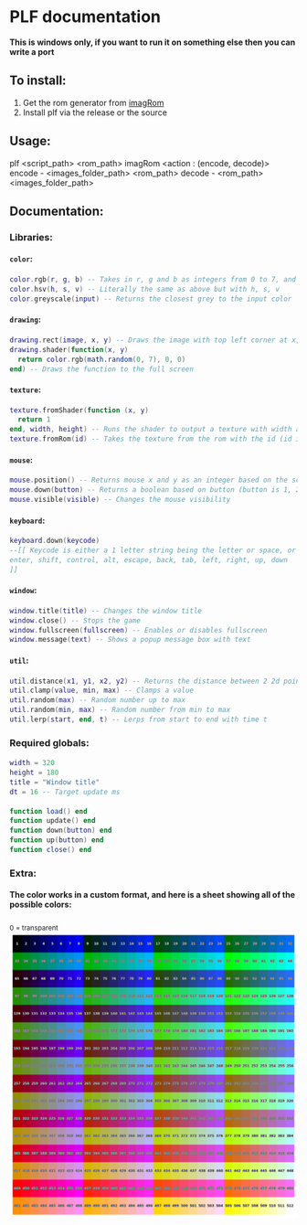 # PLF documentation

**This is windows only, if you want to run it on something else then you can write a port**

## To install:

1. Get the rom generator from [imagRom](https://github.com/GroceyLot/ImageROM/releases/tag/Release)
2. Install plf via the release or the source

## Usage:

plf <script_path> <rom_path>
imagRom <action : (encode, decode)>
  encode - <images_folder_path> <rom_path>
  decode - <rom_path> <images_folder_path>

## Documentation:

### Libraries:

#### `color`:
```lua
color.rgb(r, g, b) -- Takes in r, g and b as integers from 0 to 7, and returns a color as an integer to be used by the program
color.hsv(h, s, v) -- Literally the same as above but with h, s, v
color.greyscale(input) -- Returns the closest grey to the input color
```

#### `drawing`:
```lua
drawing.rect(image, x, y) -- Draws the image with top left corner at x, y
drawing.shader(function(x, y)
  return color.rgb(math.random(0, 7), 0, 0)
end) -- Draws the function to the full screen
```

#### `texture`:
```lua
texture.fromShader(function (x, y)
  return 1
end, width, height) -- Runs the shader to output a texture with width and height
texture.fromRom(id) -- Takes the texture from the rom with the id (id is a 4 letter string being first 4 of the image name)
```

#### `mouse`:
```lua
mouse.position() -- Returns mouse x and y as an integer based on the screen
mouse.down(button) -- Returns a boolean based on button (button is 1, 2 or 3)
mouse.visible(visible) -- Changes the mouse visibility
```

#### `keyboard`:
```lua
keyboard.down(keycode)
--[[ Keycode is either a 1 letter string being the letter or space, or it's a longer string which can be any of these:
enter, shift, control, alt, escape, back, tab, left, right, up, down
]]
```

#### `window`:
```lua
window.title(title) -- Changes the window title
window.close() -- Stops the game
window.fullscreen(fullscreen) -- Enables or disables fullscreen
window.message(text) -- Shows a popup message box with text
```

#### `util`:
```lua
util.distance(x1, y1, x2, y2) -- Returns the distance between 2 2d points
util.clamp(value, min, max) -- Clamps a value
util.random(max) -- Random number up to max
util.random(min, max) -- Random number from min to max
util.lerp(start, end, t) -- Lerps from start to end with time t
```

### Required globals:
```lua
width = 320
height = 180
title = "Window title"
dt = 16 -- Target update ms

function load() end
function update() end
function down(button) end
function up(button) end
function close() end
```

### Extra:

#### The color works in a custom format, and here is a sheet showing all of the possible colors:
<sub> 0 = transparent </sub> <br>
![colors](/Colors.png)
